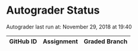 # Autograder Status
Autograder last run at: November 29, 2018 at 19:40

| GitHub ID | Assignment | Graded Branch |
|-----------|------------|---------------|

